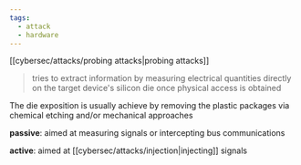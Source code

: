 ```yaml
---
tags:
  - attack
  - hardware
---
```

[[cybersec/attacks/probing attacks|probing attacks]]

> tries to extract information by measuring electrical quantities directly on the target device's silicon die once physical access is obtained

The die exposition is usually achieve by removing the plastic packages via chemical etching and/or mechanical approaches

**passive**: aimed at measuring signals or intercepting bus communications

**active**: aimed at [[cybersec/attacks/injection|injecting]] signals 
